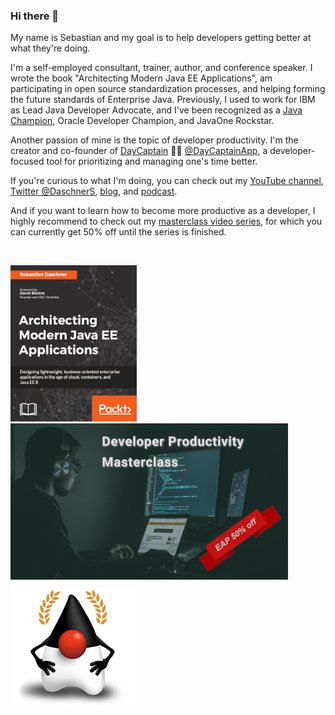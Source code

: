 ### Hi there 👋

My name is Sebastian and my goal is to help developers getting better at what they're doing.

I'm a self-employed consultant, trainer, author, and conference speaker.
I wrote the book "Architecting Modern Java EE Applications", am participating in open source standardization processes, and helping forming the future standards of Enterprise Java.
Previously, I used to work for IBM as Lead Java Developer Advocate, and I've been recognized as a [Java Champion](https://dev.java/community/jcs/), Oracle Developer Champion, and JavaOne Rockstar.

Another passion of mine is the topic of developer productivity.
I'm the creator and co-founder of [DayCaptain](https://daycaptain.com) 🧑‍✈️ [@DayCaptainApp](https://github.com/DayCaptainApp), a developer-focused tool for prioritizing and managing one's time better.

If you're curious to what I'm doing, you can check out my [YouTube channel](https://www.youtube.com/channel/UCG21GE2Go3vkj7mrs675ysA), [Twitter @DaschnerS](https://twitter.com/DaschnerS), [blog](https://blog.sebastian-daschner.com), and [podcast](https://anchor.fm/effective-developer).

And if you want to learn how to become more productive as a developer, I highly recommend to check out my [masterclass video series](https://blog.sebastian-daschner.com/entries/developer-productivity-masterclass-early-access), for which you can currently get 50% off until the series is finished.

&nbsp;

[![Architecting Modern Java EE Applications](images/javaee_book.png)](https://blog.sebastian-daschner.com/entries/book-modern-java-ee)&#160;&#160;
[![Developer Productivity Masterclass](images/productivity_course.png)](https://blog.sebastian-daschner.com/entries/developer-productivity-masterclass-early-access)&#160;&#160;
![Java Champions](images/javachampions.png)
